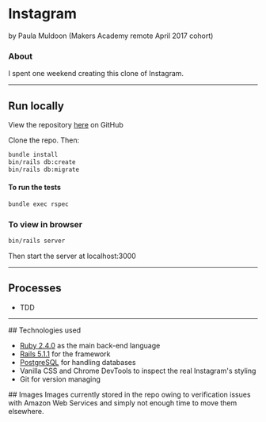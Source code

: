 # Instagram
by Paula Muldoon (Makers Academy remote April 2017 cohort)

### About
I spent one weekend creating this clone of Instagram.

---

## Run locally
View the repository [here](https://github.com/pmuldoon86/instagram-challenge) on GitHub

Clone the repo. Then:

```bash
bundle install
bin/rails db:create
bin/rails db:migrate
```
#### To run the tests
```bash
bundle exec rspec
```

### To view in browser
```bash
bin/rails server
```
Then start the server at localhost:3000

---
## Processes
* TDD

---
## Technologies used

* [Ruby 2.4.0](https://www.ruby-lang.org/en/) as the main back-end language
* [Rails 5.1.1](http://rubyonrails.org/) for the framework
* [PostgreSQL](https://www.postgresql.org/) for handling databases
* Vanilla CSS and Chrome DevTools to inspect the real Instagram's styling
* Git for version managing

## Images
Images currently stored in the repo owing to verification issues with Amazon Web Services and simply not enough time to move them elsewhere.
